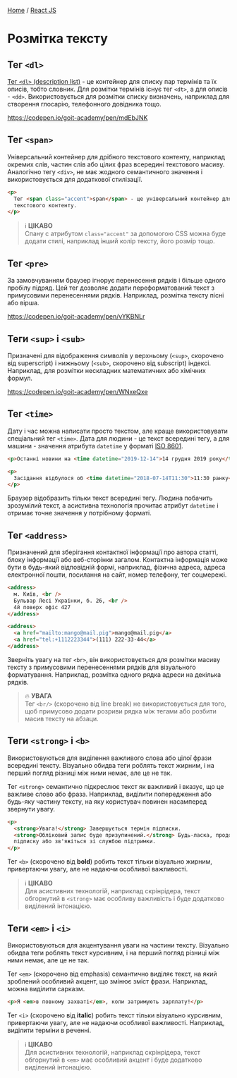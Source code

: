 [Home](../../README.md) / [React JS](../README_HTML_CSS.md)

# Розмітка тексту

## Тег `<dl>`

[Тег `<dl>` (description list)](https://html.spec.whatwg.org/multipage/grouping-content.html#the-dl-element) - це контейнер для списку пар термінів та їх описів, тобто словник. Для розмітки термінів існує тег `<dt>`, а для описів - `<dd>`. Використовується для розмітки списку визначень, наприклад для створення глосарію, телефонного довідника тощо.

https://codepen.io/goit-academy/pen/mdEbJNK

## Тег `<span>`

Універсальний контейнер для дрібного текстового контенту, наприклад окремих слів, частин слів або цілих фраз всередині текстового масиву. Аналогічно тегу `<div>`, не має жодного семантичного значення і використовується для додаткової стилізації.

```html
<p>
  Тег <span class="accent">span</span> - це універсальний контейнер для дрібного
  текстового контенту.
</p>
```

> :information_source: **ЦІКАВО**\
Спану с атрибутом `class="accent"` за допомогою CSS можна буде додати стилі, наприклад інший колір тексту, його розмір тощо.

## Тег `<pre>`

За замовчуванням браузер ігнорує перенесення рядків і більше одного пробілу підряд. Цей тег дозволяє додати переформатований текст з примусовими перенесеннями рядків. Наприклад, розмітка тексту пісні або вірша.

https://codepen.io/goit-academy/pen/vYKBNLr

## Теги `<sup>` і `<sub>`

Призначені для відображення символів у верхньому (`<sup>`, скорочено від superscript) і нижньому (`<sub>`, скорочено від subscript) індексі. Наприклад, для розмітки нескладних математичних або хімічних формул.

https://codepen.io/goit-academy/pen/WNxeQxe

## Тег `<time>`

Дату і час можна написати просто текстом, але краще використовувати спеціальний тег `<time>`. Дата для людини - це текст всередині тегу, а для машини - значення атрибута `datetime` у форматі [ISO 8601](https://uk.wikipedia.org/wiki/ISO_8601).

```html
<p>Останні новини на <time datetime="2019-12-14">14 грудня 2019 року</time>.</p>

<p>
  Засідання відбулося об <time datetime="2018-07-14T11:30">11:30 ранку</time>.
</p>
```

Браузер відобразить тільки текст всередині тегу. Людина побачить зрозумілий текст, а асистивна технологія прочитає атрибут `datetime` і отримає точне значення у потрібному форматі.

## Тег `<address>`

Призначений для зберігання контактної інформації про автора статті, блоку інформації або веб-сторінки загалом. Контактна інформація може бути в будь-який відповідній формі, наприклад, фізична адреса, адреса електронної пошти, посилання на сайт, номер телефону, тег соцмережі.

```html
<address>
  м. Київ, <br />
  Бульвар Лесі Українки, б. 26, <br />
  4й поверх офіс 427
</address>

<address>
  <a href="mailto:mango@mail.pig">mango@mail.pig</a>
  <a href="tel:+1112223344">(111) 222-33-44</a>
</address>
```

Зверніть увагу на тег `<br>`, він використовується для розмітки масиву тексту з примусовими перенесеннями рядків для візуального форматування. Наприклад, розмітка одного рядка адреси на декілька рядків.

> :fire: **УВАГА**\
Тег `<br/>` (скорочено від line break) не використовується для того, щоб примусово додати розриви рядка між тегами або розбити масив тексту на абзаци.

## Теги `<strong>` і `<b>`

Використовуються для виділення важливого слова або цілої фрази всередині тексту. Візуально обидва теги роблять текст жирним, і на перший погляд різниці між ними немає, але це не так.

Тег `<strong>` семантично підкреслює текст як важливий і вказує, що це важливе слово або фраза. Наприклад, виділити попередження або будь-яку частину тексту, на яку користувач повинен насамперед звернути увагу.

```html
<p>
  <strong>Увага!</strong> Завершується термін підписки.
  <strong>Обліковий запис буде призупинений.</strong> Будь-ласка, продовжіть
  підписку або зв'яжіться зі службою підтримки.
</p>
```

Тег `<b>` (скорочено від **bold**) робить текст тільки візуально жирним, привертаючи увагу, але не надаючи особливої важливості.

> :information_source: **ЦІКАВО**\
Для асистивних технологій, наприклад скрінрідера, текст обгорнутий в `<strong>` має особливу важливість і буде додатково виділений інтонацією.

## Теги `<em>` і `<i>`

Використовуються для акцентування уваги на частини тексту. Візуально обидва теги роблять текст курсивним, і на перший погляд різниці між ними немає, але це не так.

Тег `<em>` (скорочено від emphasis) семантично виділяє текст, на який зроблений особливий акцент, що змінює зміст фрази. Наприклад, можна виділити сарказм.

```html
<p>Я <em>в повному захваті</em>, коли затримують зарплату!</p>
```

Тег `<i>` (скорочено від **italic**) робить текст тільки візуально курсивним, привертаючи увагу, але не надаючи особливої важливості. Наприклад, виділити терміни в реченні.

> :information_source: **ЦІКАВО**\
Для асистивних технологій, наприклад скрінрідера, текст обгорнутий в `<em>` має особливий акцент і буде додатково виділений інтонацією.